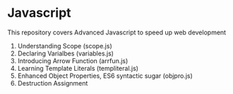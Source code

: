 # Javascript

This repository covers Advanced Javascript to speed up web development

1. Understanding Scope (scope.js)
2. Declaring Varialbes (variables.js)
3. Introducing Arrow Function (arrfun.js)
4. Learning Template Literals (templiteral.js)
5. Enhanced Object Properties, ES6 syntactic sugar (objpro.js)
6. Destruction Assignment
